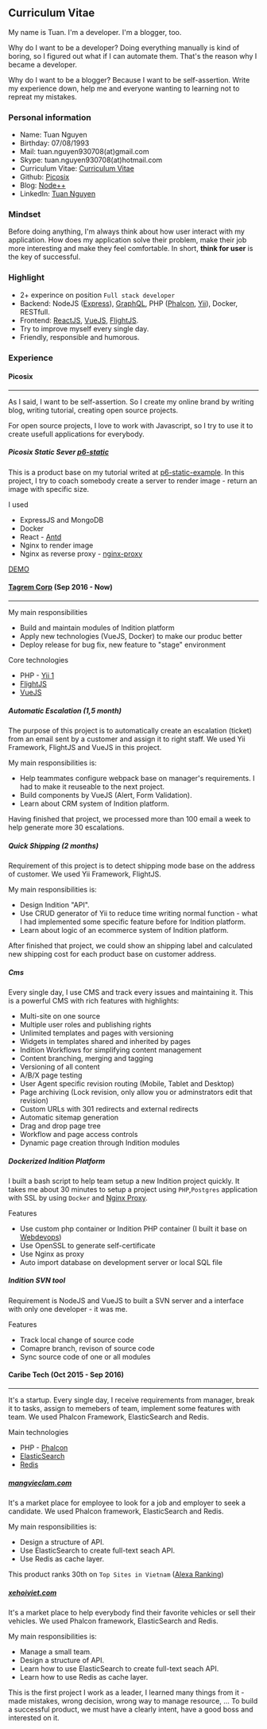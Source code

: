 ## Curriculum Vitae

My name is Tuan. I'm a developer. I'm a blogger, too.

Why do I want to be a developer? Doing everything manually is kind of boring, so I figured out what if I can automate them. That's the reason why I became a developer.

Why do I want to be a blogger? Because I want to be self-assertion. Write my experience down, help me and everyone wanting to learning not to repreat my mistakes.

### Personal information

* Name: Tuan Nguyen
* Birthday: 07/08/1993
* Mail: tuan.nguyen930708(at)gmail.com
* Skype: tuan.nguyen930708(at)hotmail.com
* Curriculum Vitae: [Curriculum Vitae](https://picosix.github.io/cv/)
* Github: [Picosix](https://github.com/picosix)
* Blog: [Node++](http://nodeplusplus.com/)
* LinkedIn: [Tuan Nguyen](https://www.linkedin.com/in/tuan-nguyen-p6/)

### Mindset

Before doing anything, I'm always think about how user interact with my application. How does my application solve their problem, make their job more interesting and make they feel comfortable. In short, **think for user** is the key of successful.

### Highlight

* 2+ experince on position `Full stack developer`
* Backend: NodeJS ([Express](https://github.com/expressjs/express)), [GraphQL](https://github.com/apollographql/apollo-server), PHP ([Phalcon](https://github.com/phalcon/cphalcon), [Yii](https://github.com/yiisoft/yii)), Docker, RESTfull.
* Frontend: [ReactJS](https://github.com/facebook/react), [VueJS](https://github.com/vuejs/vue), [FlightJS](https://github.com/flightjs/flight).
* Try to improve myself every single day.
* Friendly, responsible and humorous.

### Experience

#### Picosix

---

As I said, I want to be self-assertion. So I create my online brand by writing blog, writing tutorial, creating open source projects.

For open source projects, I love to work with Javascript, so I try to use it to create usefull applications for everybody.

##### Picosix Static Sever [p6-static](https://github.com/picosix/p6-static)

This is a product base on my tutorial writed at [p6-static-example](https://github.com/picosix/p6-static-example). In this project, I try to coach somebody create a server to render image - return an image with specific size.

I used

* ExpressJS and MongoDB
* Docker
* React - [Antd](https://github.com/ant-design/ant-design)
* Nginx to render image
* Nginx as reverse proxy - [nginx-proxy](https://github.com/jwilder/nginx-proxy)

[DEMO](http://static-client.picosix.info/)

#### [Tagrem Corp](http://tagrem.com/) (Sep 2016 - Now)

---

My main responsibilities

* Build and maintain modules of Indition platform
* Apply new technologies (VueJS, Docker) to make our produc better
* Deploy release for bug fix, new feature to "stage" environment

Core technologies

* PHP - [Yii 1](https://github.com/yiisoft/yii)
* [FlightJS](https://github.com/flightjs/flight)
* [VueJS](https://github.com/vuejs/vue)

##### Automatic Escalation (1,5 month)

The purpose of this project is to automatically create an escalation (ticket) from an email sent by a customer and assign it to right staff. We used Yii Framework, FlightJS and VueJS in this project.

My main responsibilities is:

* Help teammates configure webpack base on manager's requirements. I had to make it reuseable to the next project.
* Build components by VueJS (Alert, Form Validation).
* Learn about CRM system of Indition platform.

Having finished that project, we processed more than 100 email a week to help generate more 30 escalations.

##### Quick Shipping (2 months)

Requirement of this project is to detect shipping mode base on the address of customer. We used Yii Framework, FlightJS.

My main responsibilities is:

* Design Indition "API".
* Use CRUD generator of Yii to reduce time writing normal function - what I had implemented some specific feature before for Indition platform.
* Learn about logic of an ecommerce system of Indition platform.

After finished that project, we could show an shipping label and calculated new shipping cost for each product base on customer address.

##### Cms

Every single day, I use CMS and track every issues and maintaining it. This is a powerful CMS with rich features with highlights:

* Multi-site on one source
* Multiple user roles and publishing rights
* Unlimited templates and pages with versioning
* Widgets in templates shared and inherited by pages
* Indition Workflows for simplifying content management
* Content branching, merging and tagging
* Versioning of all content
* A/B/X page testing
* User Agent specific revision routing (Mobile, Tablet and Desktop)
* Page archiving (Lock revision, only allow you or adminstrators edit that revision)
* Custom URLs with 301 redirects and external redirects
* Automatic sitemap generation
* Drag and drop page tree
* Workflow and page access controls
* Dynamic page creation through Indition modules

##### Dockerized Indition Platform

I built a bash script to help team setup a new Indition project quickly. It takes me about 30 minutes to setup a project using `PHP`,`Postgres` application with SSL by using `Docker` and [Nginx Proxy](https://github.com/jwilder/nginx-proxy).

Features

* Use custom php container or Indition PHP container (I built it base on [Webdevops](https://github.com/webdevops/Dockerfile))
* Use OpenSSL to generate self-certificate
* Use Nginx as proxy
* Auto import database on development server or local SQL file

##### Indition SVN tool

Requirement is NodeJS and VueJS to built a SVN server and a interface with only one developer - it was me.

Features

* Track local change of source code
* Comapre branch, revison of source code
* Sync source code of one or all modules

#### Caribe Tech (Oct 2015 - Sep 2016)

---

It's a startup. Every single day, I receive requirements from manager, break it to tasks, assign to memebers of team, implement some features with team.
We used Phalcon Framework, ElasticSearch and Redis.

Main technologies

* PHP - [Phalcon](https://github.com/phalcon/cphalcon)
* [ElasticSearch](https://github.com/elastic/elasticsearch)
* [Redis](https://github.com/antirez/redis)

##### [mangvieclam.com](https://mangvieclam.com/)

It's a market place for employee to look for a job and employer to seek a candidate. We used Phalcon framework, ElasticSearch and Redis.

My main responsibilities is:

* Design a structure of API.
* Use ElasticSearch to create full-text seach API.
* Use Redis as cache layer.

This product ranks 30th on `Top Sites in Vietnam` ([Alexa Ranking](https://www.alexa.com/siteinfo/mangvieclam.com))

##### [xehoiviet.com](https://xehoiviet.com/)

It's a market place to help everybody find their favorite vehicles or sell their vehicles. We used Phalcon framework, ElasticSearch and Redis.

My main responsibilities is:

* Manage a small team.
* Design a structure of API.
* Learn how to use ElasticSearch to create full-text seach API.
* Learn how to use Redis as cache layer.

This is the first project I work as a leader, I learned many things from it - made mistakes, wrong decision, wrong way to manage resource, ... To build a successful product, we must have a clearly intent, have a good boss and interested on it.

